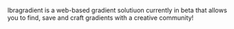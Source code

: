 Ibragradient is a web-based gradient solutiuon currently in beta that allows you to find, save and craft gradients with a creative community!

